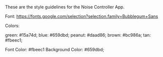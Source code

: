 These are the style guidelines for the Noise Controller App.

Font:
https://fonts.google.com/selection?selection.family=Bubblegum+Sans

Colors:

green: #15a74d;
blue: #659dbd;
peanut: #daad86;
brown: #bc986a;
tan: #fbeec1;

Font Color: #fbeec1
Background Color: #659dbd;
